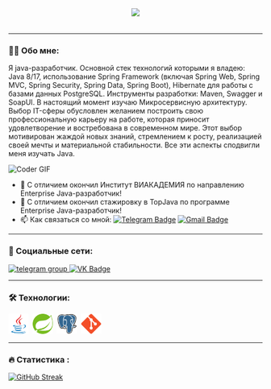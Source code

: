<div id="header" align="center">
  <img src="https://i.ibb.co.com/tMnq8Kg/101521273-94ed0f00-39c0-11eb-9721-1fb49097a171.png" width="500"/>
</div>
<div id="badges" align="center">
  <a href="profile views">
    <img src="https://komarev.com/ghpvc/?username=Staymix&style=flat-square&color=blue" alt=""/>
  </a>
</div>

---

### :man_technologist: Обо мне:
Я java-разработчик. Основной стек технологий которыми я владею: Java 8/17, использование Spring Framework (включая Spring Web, Spring MVC, Spring Security, Spring Data, Spring Boot), Hibernate для работы с базами данных PostgreSQL. Инструменты разработки: Maven, Swagger и SoapUI. В настоящий момент изучаю Микросервисную архитектуру. Выбор IT-сферы обусловлен желанием построить свою профессиональную карьеру на работе, которая приносит удовлетворение и востребована в современном мире. Этот выбор мотивирован жаждой новых знаний, стремлением к росту, реализацией своей мечты и материальной стабильности. Все эти аспекты сподвигли меня изучать Java.

 <img alt="Coder GIF" width="600" height="300" src="https://magiccopy.xyz/assets/images/hadder.gif"/>
 
- :seedling: С отличием окончил Институт ВИАКАДЕМИЯ по направлению Enterprise Java-разработчик!
- :telescope: С отличием окончил стажировку в TopJava по программе Enterprise Java-разработчик!
- :mailbox: Как связаться со мной: [![Telegram Badge](https://img.shields.io/badge/Telegram-blue?style=flat&logo=Telegram&logoColor=white)](https://t.me/staymix8) [![Gmail Badge](https://img.shields.io/badge/-Gmail-red?style=flat&logo=Gmail&logoColor=white)](mailto:staszubov199530@gmail.com)

---

### 🤝 Социальные сети:

  <div id="badges">
    <!-- <a href="https://www.linkedin.com/in/%D0%B0%D0%BB%D0%B5%D0%BA%D1%81%D0%B5%D0%B9-%D1%84%D0%B8%D0%BB%D0%B8%D0%BC%D0%BE%D0%BD%D0%BE%D0%B2-2a0b07257/" target="_blank">
      <img src="https://cdn-icons-png.flaticon.com/512/2504/2504799.png" width="40" height="40" alt="linkedin" />
    </a> -->
    <a href="https://t.me/staymix8" target="_blank">
      <img src="https://cdn-icons-png.flaticon.com/512/2111/2111646.png" width="40" height="40" alt="telegram group" />
    </a>
    <!-- <a href="https://www.youtube.com/channel/UCbORpXVw1JNc0JYFSUqLWXA" target="_blank">
      <img src="https://cdn-icons-png.flaticon.com/512/3670/3670147.png" width="40" height="40" alt="Youtube"/>
    </a> -->
    <a href="https://vk.com/f1ll_zzz" target="_blank">
      <img src="https://cdn-icons-png.flaticon.com/512/145/145813.png" width="40" height="40" alt="VK Badge"/>
    </a>
    <!-- <a href="https://dzen.ru/tehnomaniak" target="_blank">
      <img src="https://upload.wikimedia.org/wikipedia/commons/thumb/a/ab/Yandex_Zen_logo_icon.svg/1024px-Yandex_Zen_logo_icon.svg.png" width="40" height="40" alt="Zen Badge"/>
    </a> -->
  </div>

---

### :hammer_and_wrench: Технологии:

<div>
  <img src="https://github.com/devicons/devicon/blob/master/icons/java/java-original.svg" title="git" alt="git" width="40" height="40"/>&nbsp
  <img src="https://github.com/devicons/devicon/blob/master/icons/spring/spring-original.svg" title="git" alt="git" width="40" height="40"/>&nbsp
  <img src="https://github.com/devicons/devicon/blob/master/icons/postgresql/postgresql-original.svg" title="git" alt="git" width="40" height="40"/>&nbsp
  <img src="https://github.com/devicons/devicon/blob/master/icons/git/git-original.svg" title="git" alt="git" width="40" height="40"/>&nbsp
</div>

---

### :fire: Статистика :
[![GitHub Streak](http://github-readme-streak-stats.herokuapp.com?user=Staymix&theme=transparent)](https://git.io/streak-stats)
